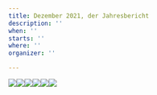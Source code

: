 ```yaml
---
title: Dezember 2021, der Jahresbericht
description: ''
when: ''
starts: ''
where: ''
organizer: ''

---
```

![](/images/forderverein-jahresbericht-2021-s-1-kopie.jpg)![](/images/forderverein-jahresbericht-2021-s-2-kopie.jpg)![](/images/forderverein-jahresbericht-s-3-kopie.jpg)![](/images/forderverein-erwerb-eines-erbaurechtes-anfrage-an-den-verwaltundsrat-oktober-2021-kopie.jpg)![](/images/forderverein-anfrage-an-den-verwaltungsrat-s-2.jpg)![](/images/forderverein-antrag-an-den-verwaltungsrat-s-3-kopie.jpg)